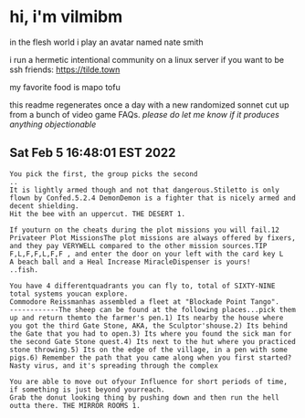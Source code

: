 # hi, i'm vilmibm

in the flesh world i play an avatar named nate smith

i run a hermetic intentional community on a linux server if you want to be ssh friends: https://tilde.town

my favorite food is mapo tofu

this readme regenerates once a day with a new randomized sonnet cut up from a bunch of video game FAQs.
_please do let me know if it produces anything objectionable_

## Sat Feb  5 16:48:01 EST 2022

    You pick the first, the group picks the second
    ..
    It is lightly armed though and not that dangerous.Stiletto is only flown by Confed.5.2.4 DemonDemon is a fighter that is nicely armed and decent shielding.
    Hit the bee with an uppercut. THE DESERT 1.
    
    If youturn on the cheats during the plot missions you will fail.12 Privateer Plot MissionsThe plot missions are always offered by fixers, and they pay VERYWELL compared to the other mission sources.TIP
    F,L,F,F,L,F,F , and enter the door on your left with the card key L
    A beach ball and a Heal Increase MiracleDispenser is yours!
    ..fish.
    
    You have 4 differentquadrants you can fly to, total of SIXTY-NINE total systems youcan explore.
    Commodore Reissmanhas assembled a fleet at "Blockade Point Tango".
    ------------The sheep can be found at the following places...pick them up and return themto the farmer's pen.1) Its nearby the house where you got the third Gate Stone, AKA, the Sculptor'shouse.2) Its behind the Gate that you had to open.3) Its where you found the sick man for the second Gate Stone quest.4) Its next to the hut where you practiced stone throwing.5) Its on the edge of the village, in a pen with some pigs.6) Remember the path that you came along when you first started?
    Nasty virus, and it's spreading through the complex
    
    You are able to move out ofyour Influence for short periods of time, if something is just beyond yourreach.
    Grab the donut looking thing by pushing down and then run the hell outta there. THE MIRROR ROOMS 1.
